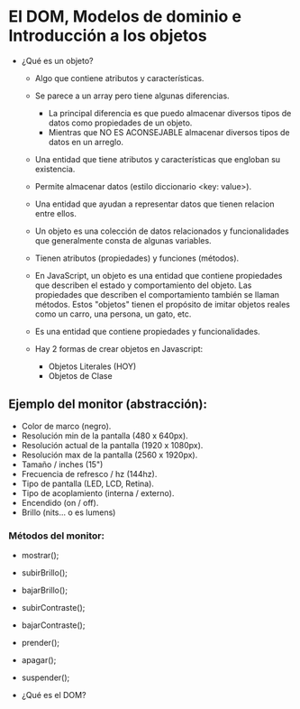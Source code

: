 # El DOM, Modelos de dominio e Introducción a los objetos

- ¿Qué es un objeto?
    - Algo que contiene atributos y características.
    - Se parece a un array pero tiene algunas diferencias.
        - La principal diferencia es que puedo almacenar diversos tipos de datos como propiedades de un objeto.
        - Mientras que NO ES ACONSEJABLE almacenar diversos tipos de datos en un arreglo.
    - Una entidad que tiene atributos y características que engloban su existencia.
    - Permite almacenar datos (estilo diccionario <key: value>).
    - Una entidad que ayudan a representar datos que tienen relacion entre ellos.

    - Un objeto es una colección de datos relacionados y funcionalidades que generalmente consta de algunas variables.
    - Tienen atributos (propiedades) y funciones (métodos).
    - En JavaScript, un objeto es una entidad que contiene propiedades que describen el estado y comportamiento del objeto. Las propiedades que describen el comportamiento también se llaman métodos. Estos "objetos" tienen el propósito de imitar objetos reales como un carro, una persona, un gato, etc.

    - Es una entidad que contiene propiedades y funcionalidades.

    - Hay 2 formas de crear objetos en Javascript:
        - Objetos Literales (HOY)
        - Objetos de Clase

## Ejemplo del monitor (abstracción):
- Color de marco (negro).
- Resolución min de la pantalla (480 x 640px).
- Resolución actual de la pantalla (1920 x 1080px).
- Resolución max de la pantalla (2560 x 1920px).
- Tamaño / inches (15")
- Frecuencia de refresco / hz (144hz).
- Tipo de pantalla (LED, LCD, Retina).
- Tipo de acoplamiento (interna / externo).
- Encendido (on / off).
- Brillo (nits... o es lumens)

### Métodos del monitor:
- mostrar();
- subirBrillo();
- bajarBrillo();
- subirContraste();
- bajarContraste();
- prender();
- apagar();
- suspender();



- ¿Qué es el DOM?
